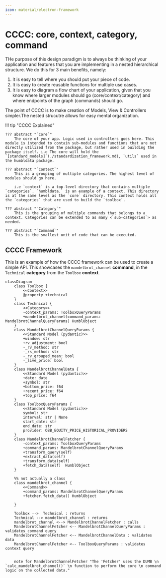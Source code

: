 ```yaml
---
icon: material/electron-framework
---
```


# **CCCC: core, context, category, command**

THe purpose of this design paradigm is to always be thinking of your application and features that you are implementing in a nested hierarchical structure. We do this for 3 main benefits, namely:

1. It is easy to tell where you should put your piece of code.
2. It is easy to create reusable functions for multiple use cases.
3. It is easy to diagram a flow chart of your application, given that you know where larger modules should go (core/context/category) and where endpoints of the graph (commands) should go.

The point of CCCC is to make creation of Models, View & Controllers simpler.The nested strucutre allows for easy mental organization.

!!! tip "CCCC Explained"

    ??? abstract "`Core`"
        The core of your app. Logic used in controllers goes here. This module is intended to contain sub-modules and functions that are not directly utilized from the package, but rather used in building the package itself. i.e The core will hold the `[standard_models]`(./standardization_framework.md), `utils` used in the humbldata package.

    ??? abstract "`Context`"
        This is a grouping of multiple categories. The highest level of modules should go here.

        i.e `context` is a top-level directory that contains multiple `categories`. `humbldata.` is an example of a context. This directory is at the same level as the `core` directory. This context holds all the `categories` that are used to build the `toolbox`.

    ??? abstract "`Category`"
        This is the grouping of multiple commands that belongs to a context. Categories can be extended to as many <`sub-categories`> as needed.

    ??? abstract "`Command`"
        This is the smallest unit of code that can be executed.

## CCCC Framework
This is an example of how the CCCC framework can be used to create a simple API.
This showcases the `mandelbrot_channel` **command**, in the `Technical` **category** from the `Toolbox` **context**.

```mermaid
classDiagram
    class Toolbox {
        <<Context>>
        @property +technical
    }
    class Technical {
        <<Category>>
        -context_params: ToolboxQueryParams
        +mandelbrot_channel(command_params: MandelbrotChannelQueryParams) HumblObject
    }
    class MandelbrotChannelQueryParams {
        <<Standard Model (pydantic)>>
        +window: str
        +rv_adjustment: bool
        -_rv_method: str
        -_rs_method: str
        -_rv_grouped_mean: bool
        -_live_price: bool
    }
    class MandelbrotChannelData {
        <<Standard Model (pydantic)>>
        +date: date
        +symbol: str
        +bottom_price: f64
        +recent_price: f64
        +top_price: f64
    }
    class ToolboxQueryParams {
        <<Standard Model (pydantic)>>
        symbol: str
        interval: str | None
        start_date: str
        end_date: str
        provider: OBB_EQUITY_PRICE_HISTORICAL_PROVIDERS
    }
    class MandelbrotChannelFetcher {
        -context_params: ToolboxQueryParams
        +command_params: MandelbrotChannelQueryParams
        +transform_query(self)
        +extract_data(self)
        +transform_data(self)
        +fetch_data(self)  HumblObject
    }

    %% not actually a class
    class mandelbrot_channel {
        <<Command>>
        +command_params: MandelbrotChannelQueryParams
        +fetcher.fetch_data() HumblObject

    }

    Toolbox -->  Technical : returns
    Technical --> mandelbrot_channel : returns
    mandelbrot_channel <--> MandelbrotChannelFetcher : calls
    MandelbrotChannelFetcher <-- MandelbrotChannelQueryParams : validates command query
    MandelbrotChannelFetcher <-- MandelbrotChannelData : validates data
    MandelbrotChannelFetcher <-- ToolboxQueryParams : validates context query


    note for MandelbrotChannelFetcher "The 'Fetcher' uses the DUMB \n `calc_mandelbrot_channel()` \n function to perform the core \n command logic on the collected data."
```


